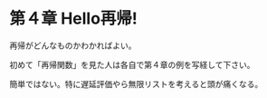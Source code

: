 第４章 Hello再帰!
================

再帰がどんなものかわかればよい。

初めて「再帰関数」を見た人は各自で第４章の例を写経して下さい。

簡単ではない。特に遅延評価やら無限リストを考えると頭が痛くなる。